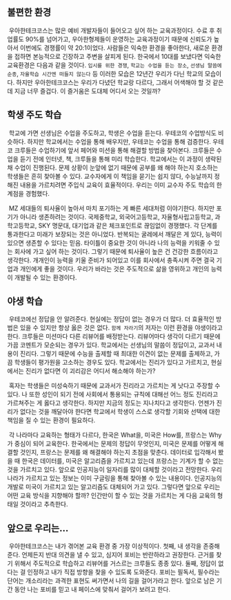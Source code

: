 ## 불편한 환경

​    우아한테크코스는 많은 예비 개발자들이 들어오고 싶어 하는 교육과정이다. 수료 후 취업률도 90%를 넘어가고, 우아한형제들이 운영하는 교육과정이기 때문에 신뢰도가 높아서 이번에도 경쟁률이 약 20:1이었다. 사람들은 익숙한 환경을 좋아한다, 새로운 환경을 접하면 본능적으로 긴장하고 주변을 살피게 된다. 한국에서 10대를 보냈다면 익숙한 교육환경은 다음과 같을 것이다. `입시를 위한 경쟁`, `학교는 수업을 듣는 장소`, `선생님 말씀에 순종`, `자율학습 시간엔 떠들지 않는다` 등 이러한 모습은 12년간 우리가 다닌 학교의 모습이다. 하지만 우아한테크코스는 우리가 다녔던 학교랑 다르다, 그래서 어색해야 할 것 같은데 지금 너무 즐겁다. 이 즐거움은 도대체 어디서 오는 것일까?



## 학생 주도 학습

​    학교에 가면 선생님은 수업을 주도하고, 학생은 수업을 듣는다. 우테코의 수업방식도 비슷하다. 하지만 학교에서는 수업을 통해 배우지만, 우테코는 수업을 통해 검증한다. 우테코 크루들은 수업하기에 앞서 페어와 미션을 통해 해결할 방법을 찾아본다. 크루들은 수업을 듣기 전에 인터넷, 책, 크루들을 통해 미리 학습한다. 학교에서는 이 과정이 생략된 채 수업이 진행된다. 문제 상황이 눈앞에 없기 때문에 공부를 왜 해야 하는지 호소하는 학생들은 흔히 찾아볼 수 있다. 교수자에게 이 책임을 묻기는 쉽지 않다, 수능날까지 정해진 내용을 가르치려면 주입식 교육이 효율적이다. 우리는 이미 교수자 주도 학습의 한계점을 경험했다.

​    MZ 세대들의 퇴사율이 높아서 마치 포기하는 게 빠른 세대처럼 이야기한다. 하지만 포기가 아니라 생존하려는 것이다. 국제중학교, 외국어고등학교, 자율형사립고등학교, 과학고등학교, SKY 명문대, 대기업과 같은 체크포인트로 끊임없이 경쟁했다. 각 단계를 통과한다고 미래가 보장되는 것은 아니었다. 반복되는 굴레에서 깨달은 게 있다, 능력이 있으면 생존할 수 있다는 믿음. 타이틀이 중요한 것이 아니라 나의 능력을 키워줄 수 있는 회사에 가고 싶어 하는 것이다. 그렇기 때문에 퇴사율이 높은 건 건강한 흐름이라고 생각한다. 개개인이 능력을 키울 준비가 되어있고 이를 회사에서 충족시켜 주면 결국 기업과 개인에게 좋을 것이다. 우리가 바라는 것은 주도적으로 삶을 영위하고 개인의 능력이 개발될 수 있는 환경이다.



## 야생 학습

​    우테코에선 정답을 안 알려준다. 현실에는 정답이 없는 경우가 더 많다. 더 효율적인 방법은 있을 수 있지만 항상 옳은 것은 없다. `함께 자라기`의 저자는 이런 환경을 야생이라고 한다. 크루들은 미션마다 다른 리뷰어를 배정받는다. 리뷰어마다 생각이 다르기 때문에 가끔 코멘트가 모순되는 경우가 있다. 학교에서는 선생님의 말씀이 정답이고, 교과서 내용이 진리다. 그렇기 때문에 수능을 출제할 때 최대한 이견이 없는 문제를 출제하고, 가끔 학생들이 평가원을 고소하는 경우도 있다. 학교에서는 진리가 있다고 가르치고, 현실에서는 진리가 없다면 이 괴리감은 어디서 해소해야 하는가?

​    혹자는 학생들은 미성숙하기 때문에 교과서가 진리라고 가르치는 게 낫다고 주장할 수 있다. 나 또한 성인이 되기 전에 사회에서 통용되는 규칙에 대해선 어느 정도 진리라고 가르쳐주는 게 옳다고 생각한다. 하지만 지금의 정도는 지나치다고 생각한다. 언젠가 진리가 없다는 것을 깨달아야 한다면 학교에서 학생이 스스로 생각할 기회와 선택에 대한 책임을 질 수 있는 환경이 필요하다.

​    각 나라마다 교육하는 형태가 다르다, 한국은 What을, 미국은 How를, 프랑스는 Why가 중심이 되어 교육한다. 한국에서는 문제의 정답이 무엇인지, 미국은 문제를 어떻게 해결할 것인지, 프랑스는 문제를 왜 해결해야 하는지 초점을 맞춘다. 데이터로 입각해서 봤을 때 한국은 데이터를, 미국은 알고리즘을 가르치고 있는데 프랑스는 기계가 할 수 없는 것을 가르치고 있다. 앞으로 인공지능이 일자리를 많이 대체할 것이라고 전망한다. 우리나라가 가르치고 있는 정보는 이미 구글링을 통해 찾아볼 수 있는 내용이다. 인공지능의 개발로 미국이 가르치고 있는 알고리즘도 대체되어 가고 있다. 그렇다면 앞으로 우리는 어떤 교육 방식을 지향해야 할까? 인간만이 할 수 있는 것을 가르치는 게 다음 교육의 형태일 것이라고 추측한다.



## 앞으로 우리는...

​    우아한테크코스는 내가 겪어본 교육 환경 중 가장 이상적이다. 첫째, 내 생각을 존중해준다. 언제든지 반대 의견을 낼 수 있고, 심지어 포비는 반란하라고 권장한다. 근거를 찾기 위해서 주도적으로 학습하고 리뷰어를 거스르는 크루들도 종종 있다. 둘째, 정답이 없다는 걸 인정하고 내가 직접 방향을 찾을 수 있도록 도와준다. 포비는 필독서, 필수라는 단어는 개소리라는 과격한 표현도 써가면서 나의 길을 걸어가라고 한다. 앞으로 남은 기간 동안 나는 포비를 믿고 내 페이스에 맞춰서 걸어가 보려고 한다.

 